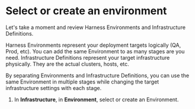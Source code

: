 # Select or create an environment

Let's take a moment and review Harness Environments and Infrastructure Definitions.

Harness Environments represent your deployment targets logically (QA, Prod, etc). You can add the same Environment to as many stages are you need. Infrastructure Definitions represent your target infrastructure physically. They are the actual clusters, hosts, etc.

By separating Environments and Infrastructure Definitions, you can use the same Environment in multiple stages while changing the target infrastructure settings with each stage.

1. In **Infrastructure**, in **Environment**, select or create an Environment.
